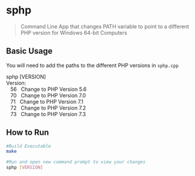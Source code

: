 # sphp
> Command Line App that changes PATH variable to point to a different PHP version
> for Windows 64-bit Computers

## Basic Usage
You will need to add the paths to the different PHP versions in `sphp.cpp`

sphp [VERSION] </br>
Version: </br>
&nbsp;&nbsp;&nbsp;56&nbsp;&nbsp;&nbsp;Change to PHP Version 5.6 </br>
&nbsp;&nbsp;&nbsp;70&nbsp;&nbsp;&nbsp;Change to PHP Version 7.0 </br>
&nbsp;&nbsp;&nbsp;71&nbsp;&nbsp;&nbsp;Change to PHP Version 7.1 </br>
&nbsp;&nbsp;&nbsp;72&nbsp;&nbsp;&nbsp;Change to PHP Version 7.2 </br>
&nbsp;&nbsp;&nbsp;73&nbsp;&nbsp;&nbsp;Change to PHP Version 7.3 </br>

## How to Run
```bash
#Build Executable
make

#Run and open new command prompt to view your changes 
sphp [VERSION]
```